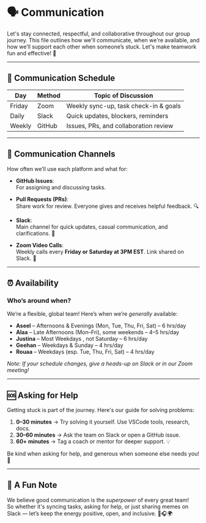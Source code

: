 # 🗣 Communication

Let's stay connected, respectful, and collaborative throughout our group journey.
This file outlines how we'll communicate, when we're available, and how we’ll
support each other when someone’s stuck. Let's make teamwork fun and effective! 🌟

---

## 📅 Communication Schedule

| Day      | Method   | Topic of Discussion                   |
|----------|----------|----------------------------------------|
| Friday   | Zoom     | Weekly sync-up, task check-in & goals |
| Daily    | Slack    | Quick updates, blockers, reminders     |
| Weekly   | GitHub   | Issues, PRs, and collaboration review  |

---

## 📢 Communication Channels

How often we’ll use each platform and what for:

- **GitHub Issues**:  
  For assigning and discussing tasks.

- **Pull Requests (PRs)**:  
  Share work for review. Everyone gives and receives helpful feedback. 🔍

- **Slack**:  
  Main channel for quick updates, casual communication, and clarifications. 💬

- **Zoom Video Calls**:  
  Weekly calls every **Friday or Saturday at 3PM EST**. Link shared on Slack. 🎥

---

## ⏰ Availability

### Who’s around when?

We’re a flexible, global team! Here’s when we’re *generally* available:

- **Aseel** – Afternoons & Evenings (Mon, Tue, Thu, Fri, Sat) – 6 hrs/day
- **Alaa** – Late Afternoons (Mon–Fri), some weekends – 4–5 hrs/day
- **Justina** – Most Weekdays , not Saturday  – 6 hrs/day
- **Geehan** – Weekdays & Sunday – 4 hrs/day
- **Rouaa** – Weekdays (esp. Tue, Thu, Fri, Sat) – 4 hrs/day

*Note: If your schedule changes, give a heads-up on Slack or in our Zoom meeting!*

---

## 🆘 Asking for Help

Getting stuck is part of the journey. Here's our guide for solving problems:

1. **0–30 minutes** → Try solving it yourself. Use VSCode tools, research, docs.
2. **30–60 minutes** → Ask the team on Slack or open a GitHub issue.  
3. **60+ minutes** → Tag a coach or mentor for deeper support. 💡

Be kind when asking for help, and generous when someone else needs you! 🤝

---

## 🧠 A Fun Note

We believe good communication is the *superpower* of every great team!  
So whether it's syncing tasks, asking for help, or just sharing memes on Slack —
let’s keep the energy positive, open, and inclusive. 🧃🎧🌍
